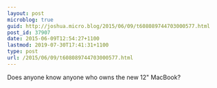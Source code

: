 ```yaml
---
layout: post
microblog: true
guid: http://joshua.micro.blog/2015/06/09/t608089744703000577.html
post_id: 37907
date: 2015-06-09T12:54:27+1100
lastmod: 2019-07-30T17:41:31+1100
type: post
url: /2015/06/09/t608089744703000577.html
---
```

Does anyone know anyone who owns the new 12" MacBook?
